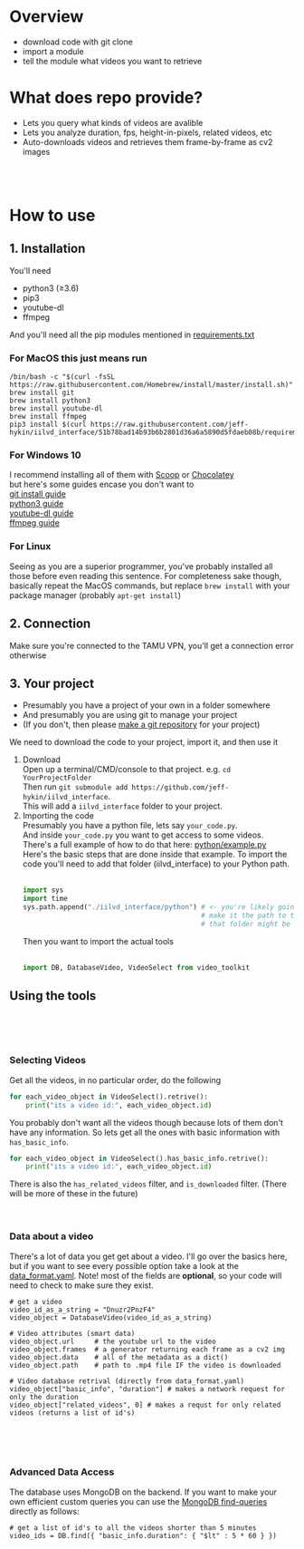 
# Overview
- download code with git clone 
- import a module
- tell the module what videos you want to retrieve

# What does repo provide?
- Lets you query what kinds of videos are avalible
- Lets you analyze duration, fps, height-in-pixels, related videos, etc
- Auto-downloads videos and retrieves them frame-by-frame as cv2 images

<br><br>

# How to use

## 1. Installation
You'll need
- python3 (≥3.6)
- pip3
- youtube-dl
- ffmpeg

And you'll need all the pip modules mentioned in [requirements.txt](https://github.com/jeff-hykin/iilvd_interface/blob/51b78bad14b93b6b2801d36a6a5890d5fdaeb08b/requirements.txt#L20) 

### For MacOS this just means run
```
/bin/bash -c "$(curl -fsSL https://raw.githubusercontent.com/Homebrew/install/master/install.sh)"
brew install git
brew install python3
brew install youtube-dl
brew install ffmpeg
pip3 install $(curl https://raw.githubusercontent.com/jeff-hykin/iilvd_interface/51b78bad14b93b6b2801d36a6a5890d5fdaeb08b/requirements.txt) 
```
### For Windows 10
I recommend installing all of them with [Scoop](https://scoop.sh/) or [Chocolatey](https://chocolatey.org/install)<br>but here's some guides encase you don't want to<br>
[git install guide](https://git-scm.com/book/en/v2/Getting-Started-Installing-Git)<br>
[python3 guide](https://www.digitalocean.com/community/tutorials/how-to-install-python-3-and-set-up-a-local-programming-environment-on-windows-10)<br>
[youtube-dl guide](http://ytdl-org.github.io/youtube-dl/download.html)<br>
[ffmpeg guide](https://www.wikihow.com/Install-FFmpeg-on-Windows)<br>

### For Linux
Seeing as you are a superior programmer, you've probably installed all those before even reading this sentence. For completeness sake though, basically repeat the MacOS commands, but replace `brew install` with your package manager (probably `apt-get install`)

## 2. Connection
Make sure you're connected to the TAMU VPN, you'll get a connection error otherwise

## 3. Your project
- Presumably you have a project of your own in a folder somewhere
- And presumably you are using git to manage your project
- (If you don't, then please [make a git repository](https://thegeeksalive.com/how-to-create-a-new-git-repository-and-push-it-to-github/) for your project) 

We need to download the code to your project, import it, and then use it
1. Download <br>
Open up a terminal/CMD/console to that project. e.g. `cd YourProjectFolder`<br> 
Then run `git submodule add https://github.com/jeff-hykin/iilvd_interface`.<br>
This will add a `iilvd_interface` folder to your project.
2. Importing the code<br>
Presumably you have a python file, lets say `your_code.py`. <br> And inside `your_code.py` you want to get access to some videos.<br>There's a full example of how to do that here: [python/example.py](https://github.com/jeff-hykin/iilvd_interface/blob/51b78bad14b93b6b2801d36a6a5890d5fdaeb08b/python/example.py#L4)<br> Here's the basic steps that are done inside that example. To import the code you'll need to add that folder (iilvd_interface) to your Python path.<br><br>
   ```python
   import sys
   import time
   sys.path.append("./iilvd_interface/python") # <- you're likely going to need to change that string
                                               # make it the path to the `iilvd_interface` folder whereever
                                               # that folder might be
   ```
   Then you want to import the actual tools<br><br>
   ```python
   import DB, DatabaseVideo, VideoSelect from video_toolkit
   ```
## Using the tools
<br><br><br>
### Selecting Videos
Get all the videos, in no particular order, do the following
```python
for each_video_object in VideoSelect().retrive():
    print("its a video id:", each_video_object.id)
``` 
You probably don't want all the videos though because lots of them don't have any information. So lets get all the ones with basic information with `has_basic_info`.

```python
for each_video_object in VideoSelect().has_basic_info.retrive():
    print("its a video id:", each_video_object.id) 
```

There is also the `has_related_videos` filter, and `is_downloaded` filter. (There will be more of these in the future)
<br><br><br>
### Data about a video

There's a lot of data you get get about a video. I'll go over the basics here, but if you want to see every possible option take a look at the [data_format.yaml](https://github.com/jeff-hykin/iilvd_interface/blob/51b78bad14b93b6b2801d36a6a5890d5fdaeb08b/data_format.yaml#L4). Note! most of the fields are <b>optional</b>, so your code will need to check to make sure they exist.

```
# get a video
video_id_as_a_string = "Dnuzr2PnzF4"
video_object = DatabaseVideo(video_id_as_a_string)

# Video attributes (smart data)
video_object.url     # the youtube url to the video
video_object.frames  # a generator returning each frame as a cv2 img
video_object.data    # all of the metadata as a dict()
video_object.path    # path to .mp4 file IF the video is downloaded

# Video database retrival (directly from data_format.yaml)
video_object["basic_info", "duration"] # makes a network request for only the duration
video_object["related_videos", 0] # makes a requst for only related videos (returns a list of id's)
```
<br><br><br>
### Advanced Data Access

The database uses MongoDB on the backend. If you want to make your own efficient custom queries you can use the [MongoDB find-queries](https://docs.mongodb.com/manual/reference/operator/query/) directly as follows:
```
# get a list of id's to all the videos shorter than 5 minutes
video_ids = DB.find({ "basic_info.duration": { "$lt" : 5 * 60 } })
``` 



